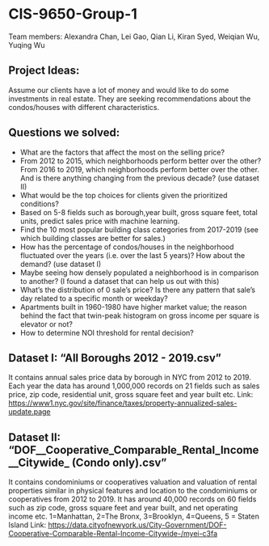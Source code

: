 # CIS-9650-Group-1
Team members: Alexandra Chan, Lei Gao, Qian Li, Kiran Syed, Weiqian Wu, Yuqing Wu

## Project Ideas:
Assume our clients have a lot of money and would like to do some investments in real estate. They are seeking recommendations about the condos/houses with different characteristics.

## Questions we solved:
- What are the factors that affect the most on the selling price?
- From 2012 to 2015, which neighborhoods perform better over the other? From 2016 to 2019, which neighborhoods perform better over the other. And is there anything changing from the previous decade? (use dataset II)
- What would be the top choices for clients given the prioritized conditions?
- Based on 5-8 fields such as borough,year built, gross square feet, total units, predict sales price with machine learning. 
- Find the 10 most popular building class categories from 2017-2019 (see which building classes are better for sales.) 
- How has the percentage of condos/houses in the neighborhood fluctuated over the years (i.e. over the last 5 years)? How about the demand?  (use dataset I)
- Maybe seeing how densely populated a neighborhood is in comparison to another? (I found a dataset that can help us out with this)
- What’s the distribution of 0 sale’s price? Is there any pattern that sale’s day related to a specific month or weekday?
- Apartments built in 1960-1980 have higher market value; the reason behind the fact that twin-peak histogram on gross income per square is elevator or not?
- How to determine NOI threshold for rental decision? 

## Dataset I: “All Boroughs 2012 - 2019.csv”
It contains annual sales price data by borough in NYC from 2012 to 2019. Each year the data has around 1,000,000 records on 21 fields such as sales price, zip code, residential unit, gross square feet and year built etc.
Link: https://www1.nyc.gov/site/finance/taxes/property-annualized-sales-update.page

## Dataset II: “DOF__Cooperative_Comparable_Rental_Income__Citywide_ (Condo only).csv”
It contains condominiums or cooperatives valuation and valuation of rental properties similar in physical features and location to the condominiums or cooperatives from 2012 to 2019. It has around 40,000 records on 60 fields such as zip code, gross square feet and year built, and net operating income etc.
1=Manhattan, 2=The Bronx, 3=Brooklyn, 4=Queens, 5 = Staten Island
Link: https://data.cityofnewyork.us/City-Government/DOF-Cooperative-Comparable-Rental-Income-Citywide-/myei-c3fa


